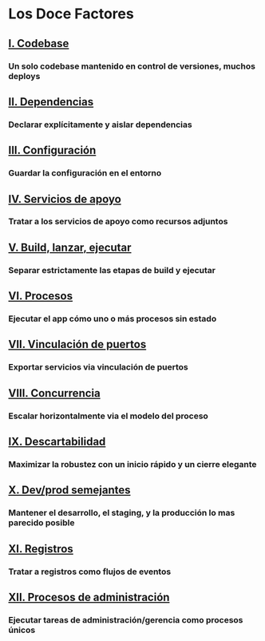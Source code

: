 Los Doce Factores
=================

## [I. Codebase](./codebase)
### Un solo codebase mantenido en control de versiones, muchos deploys

## [II. Dependencias](./dependencies)
### Declarar explícitamente y aislar dependencias

## [III. Configuración](./config)
### Guardar la configuración en el entorno

## [IV. Servicios de apoyo](./backing-services)
### Tratar a los servicios de apoyo como recursos adjuntos

## [V. Build, lanzar, ejecutar](./build-release-run)
### Separar estrictamente las etapas de build y ejecutar

## [VI. Procesos](./processes)
### Ejecutar el app cómo uno o más procesos sin estado

## [VII. Vinculación de puertos](./port-binding)
### Exportar servicios via vinculación de puertos

## [VIII. Concurrencia](./concurrency)
### Escalar horizontalmente via el modelo del proceso

## [IX. Descartabilidad](./disposability)
### Maximizar la robustez con un inicio rápido y un cierre elegante

## [X. Dev/prod semejantes](./dev-prod-parity)
### Mantener el desarrollo, el staging, y la producción lo mas parecido posible

## [XI. Registros](./logs)
### Tratar a registros como flujos de eventos

## [XII. Procesos de administración](./admin-processes)
### Ejecutar tareas de administración/gerencia como procesos únicos
